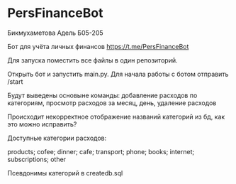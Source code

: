 # PersFinanceBot
Бикмухаметова Адель Б05-205

Бот для учёта личных финансов https://t.me/PersFinanceBot

Для запуска поместить все файлы в один репозиторий.

Открыть бот и запустить main.py. Для начала работы с ботом отправить /start

Будут выведены основыне команды: добавление расходов по категориям, просмотр расходов за месяц, день, удаление расходов


Происходит некорректное отображение названий категорий из бд, как это можно исправить?

Доступные категории расходов:

products; cofee; dinner; cafe; transport; phone; books; internet; subscriptions; other

Псевдонимы категорий в createdb.sql
